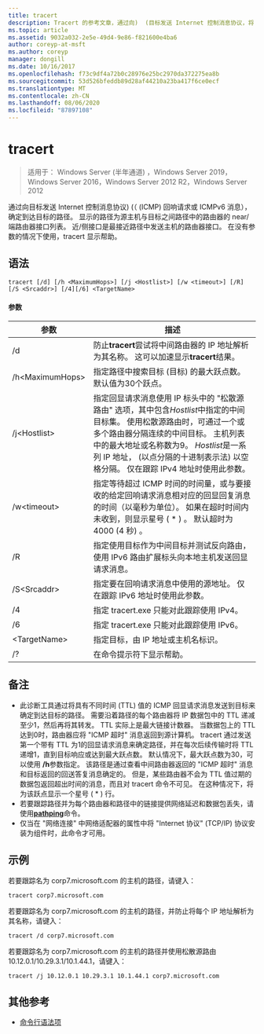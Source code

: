 ```yaml
---
title: tracert
description: Tracert 的参考文章，通过向)  (目标发送 Internet 控制消息协议，将 Internet 控制消息协议 (ICMP) 回响请求或 ICMPv6 消息发送到目标，从而确定到达目标的路径。
ms.topic: article
ms.assetid: 9032a032-2e5e-49d4-9e86-f821600e4ba6
author: coreyp-at-msft
ms.author: coreyp
manager: dongill
ms.date: 10/16/2017
ms.openlocfilehash: f73c9df4a72b0c28976e25bc2970da372275ea8b
ms.sourcegitcommit: 53d526bfeddb89d28af44210a23ba417f6ce0ecf
ms.translationtype: MT
ms.contentlocale: zh-CN
ms.lasthandoff: 08/06/2020
ms.locfileid: "87897108"
---
```

# <a name="tracert"></a>tracert

> 适用于： Windows Server (半年通道) ，Windows Server 2019，Windows Server 2016，Windows Server 2012 R2，Windows Server 2012

通过向目标发送 Internet 控制消息协议)  (（ (ICMP) 回响请求或 ICMPv6 消息），确定到达目标的路径。 显示的路径为源主机与目标之间路径中的路由器的 near/端路由器接口列表。 近/侧接口是最接近路径中发送主机的路由器接口。 在没有参数的情况下使用，tracert 显示帮助。


## <a name="syntax"></a>语法

```
tracert [/d] [/h <MaximumHops>] [/j <Hostlist>] [/w <timeout>] [/R] [/S <Srcaddr>] [/4][/6] <TargetName>
```

#### <a name="parameters"></a>参数

|参数|描述|
|-------|--------|
|/d|防止**tracert**尝试将中间路由器的 IP 地址解析为其名称。 这可以加速显示**tracert**结果。|
|/h\<MaximumHops>|指定路径中搜索目标 (目标) 的最大跃点数。 默认值为30个跃点。|
|/j\<Hostlist>|指定回显请求消息使用 IP 标头中的 "松散源路由" 选项，其中包含*Hostlist*中指定的中间目标集。 使用松散源路由时，可通过一个或多个路由器分隔连续的中间目标。 主机列表中的最大地址或名称数为9。 *Hostlist*是一系列 IP 地址， (以点分隔的十进制表示法) 以空格分隔。 仅在跟踪 IPv4 地址时使用此参数。|
|/w\<timeout>|指定等待超过 ICMP 时间的时间量，或与要接收的给定回响请求消息相对应的回显回复消息的时间（以毫秒为单位）。 如果在超时时间内未收到，则显示星号 ( * ) 。 默认超时为 4000 (4 秒) 。|
|/R|指定使用目标作为中间目标并测试反向路由，使用 IPv6 路由扩展标头向本地主机发送回显请求消息。|
|/S\<Srcaddr>|指定要在回响请求消息中使用的源地址。 仅在跟踪 IPv6 地址时使用此参数。|
|/4|指定 tracert.exe 只能对此跟踪使用 IPv4。|
|/6|指定 tracert.exe 只能对此跟踪使用 IPv6。|
|\<TargetName>|指定目标，由 IP 地址或主机名标识。|
|/?|在命令提示符下显示帮助。|

## <a name="remarks"></a>备注

- 此诊断工具通过将具有不同时间 (TTL) 值的 ICMP 回显请求消息发送到目标来确定到达目标的路径。 需要沿着路径的每个路由器将 IP 数据包中的 TTL 递减至少1，然后再将其转发。 TTL 实际上是最大链接计数器。 当数据包上的 TTL 达到0时，路由器应将 "ICMP 超时" 消息返回到源计算机。 tracert 通过发送第一个带有 TTL 为1的回显请求消息来确定路径，并在每次后续传输时将 TTL 递增1，直到目标响应或达到最大跃点数。 默认情况下，最大跃点数为30，可以使用 **/h**参数指定。 该路径是通过查看中间路由器返回的 "ICMP 超时" 消息和目标返回的回送答复消息确定的。 但是，某些路由器不会为 TTL 值过期的数据包返回超出时间的消息，而且对 tracert 命令不可见。 在这种情况下，将为该跃点显示一个星号 ( * ) 行。
- 若要跟踪路径并为每个路由器和路径中的链接提供网络延迟和数据包丢失，请使用[**pathping**](pathping.md)命令。
- 仅当在 "网络连接" 中网络适配器的属性中将 "Internet 协议" (TCP/IP) 协议安装为组件时，此命令才可用。

## <a name="examples"></a>示例

若要跟踪名为 corp7.microsoft.com 的主机的路径，请键入：
```
tracert corp7.microsoft.com
```
若要跟踪名为 corp7.microsoft.com 的主机的路径，并防止将每个 IP 地址解析为其名称，请键入：
```
tracert /d corp7.microsoft.com
```
若要跟踪名为 corp7.microsoft.com 的主机的路径并使用松散源路由 10.12.0.1/10.29.3.1/10.1.44.1，请键入：
```
tracert /j 10.12.0.1 10.29.3.1 10.1.44.1 corp7.microsoft.com
```

## <a name="additional-references"></a>其他参考

- [命令行语法项](command-line-syntax-key.md)
